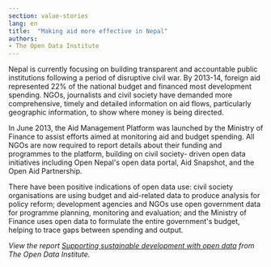 ```yaml
---
section: value-stories
lang: en
title:  "Making aid more effective in Nepal"
authors:
- The Open Data Institute
---
```


Nepal is currently focusing on building transparent and accountable public institutions following a period of disruptive civil war. By 2013-14, foreign aid represented 22% of the national budget and financed most development spending. NGOs, journalists and civil society have demanded more comprehensive, timely and detailed information on aid flows, particularly geographic information, to show where money is being directed.

In June 2013, the Aid Management Platform was launched by the Ministry of Finance to assist efforts aimed at monitoring aid and budget spending. All NGOs are now required to report details about their funding and programmes to the platform, building on civil society- driven open data initiatives including Open Nepal's open data portal, Aid Snapshot, and the Open Aid Partnership.

There have been positive indications of open data use: civil society organisations are using budget and aid-related data to produce analysis for policy reform; development agencies and NGOs use open government data for programme planning, monitoring and evaluation; and the Ministry of Finance uses open data to formulate the entire government's budget, helping to trace gaps between spending and output.

*View the report [Supporting sustainable development with open data](http://theodi.org/supporting-sustainable-development-with-open-data) from The Open Data Institute.*
